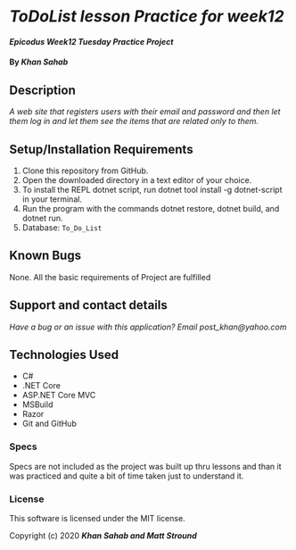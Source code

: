 # _ToDoList lesson Practice for week12_

#### _Epicodus Week12 Tuesday Practice Project_

#### By  _**Khan Sahab**_

## Description

_A web site that registers users with their email and password and then let them log in and let them see the items that are related only to them._

## Setup/Installation Requirements

1. Clone this repository from GitHub.
2. Open the downloaded directory in a text editor of your choice.
3. To install the REPL dotnet script, run dotnet tool install -g dotnet-script in your terminal.
4. Run the program with the commands dotnet restore, dotnet build, and dotnet run.
5. Database: `To_Do_List`
 

## Known Bugs
 
None. All the basic requirements of Project are fulfilled
 
## Support and contact details

_Have a bug or an issue with this application? Email post_khan@yahoo.com_

## Technologies Used

* C#
* .NET Core
* ASP.NET Core MVC
* MSBuild
* Razor
* Git and GitHub


### Specs

Specs are not included as the project was built up thru lessons and than it was practiced and quite a bit of time taken just to understand it.
### License

This software is licensed under the MIT license.

Copyright (c) 2020 **_Khan Sahab and Matt Stround_**
